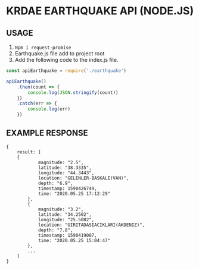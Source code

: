 # KRDAE EARTHQUAKE API (NODE.JS)


## USAGE
1. ``Npm i request-promise``
2. Earthquake.js file add to project root
3. Add the following code to the index.js file.
```javascript
const apiEarthquake = require('./earthquake')

apiEarthquake()
    .then(count => {
        console.log(JSON.stringify(count))
    })
    .catch(err => {
        console.log(err)
    })
```


## EXAMPLE RESPONSE
```
{
    result: [
	{
            magnitude: "2.5",
            latitude: "38.3335",
            longitude: "44.3443",
            location: "GELENLER-BASKALE(VAN)",
            depth: "6.9",
            timestamp: 1590426749,
            time: "2020.05.25 17:12:29"
        },
        {
            magnitude: "3.2",
            latitude: "34.2502",
            longitude: "25.5082",
            location: "GIRITADASIACIKLARI(AKDENIZ)",
            depth: "7.8",
            timestamp: 1590419087,
            time: "2020.05.25 15:04:47"
        },
        ...
    ]
}
```
